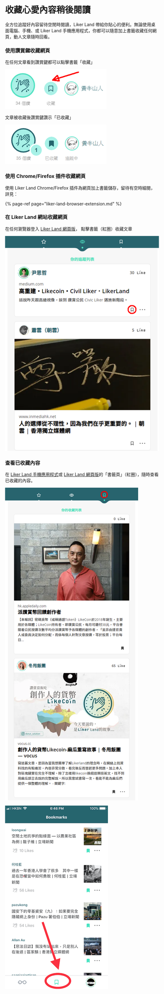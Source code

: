 # 收藏心愛內容稍後閱讀

全方位追蹤好內容留待空閒時閱讀，Liker Land 帶給你貼心的便利。無論使用桌面電腦、手機、或 Liker Land 手機應用程式，你都可以隨意加上書籤收藏任何網頁，動人文章隨時回看。

### 使用讚賞鍵收藏網頁

在任何文章看到讚賞鍵都可以點擊書籤「收藏」

![](../../.gitbook/assets/likecoin-button-save-later-1.png)

文章被收藏後讚賞鍵讚示「已收藏」

![](../../.gitbook/assets/likecoin-button-save-later-2.png)

### 使用 Chrome/Firefox 插件收藏網頁

使用 Liker Land Chrome/Firefox 插件為網頁加上書籤儲存，留待有空時細閱，詳見：

{% page-ref page="liker-land-browser-extension.md" %}

### 在 Liker Land 網站收藏網頁

在任何瀏覽器登入 [Liker Land 網頁版](https://liker.land/following)， 點擊書籤（紅圈）收藏文章

![](../../.gitbook/assets/likecoin-button-save-later-3.png)

### 查看已收藏內容

在 [Liker Land 手機應用程式](https://docs.like.co/v/zh/user-guide/liker-land/discovering-contents)或 [Liker Land 網頁版](https://docs.like.co/v/zh/user-guide/liker-land/liker-land-web)的「書籤頁」（紅圈），隨時查看已收藏的內容。

![](../../.gitbook/assets/likecoin-button-save-later-4.png)

![](../../.gitbook/assets/img_0816.jpg)

